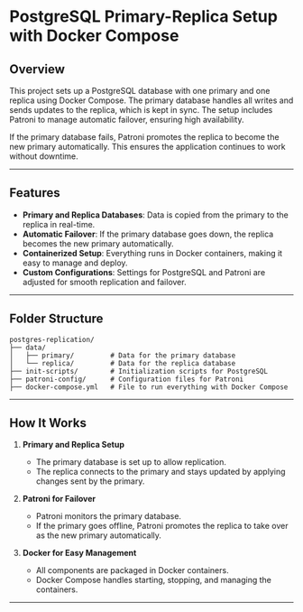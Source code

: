 # PostgreSQL Primary-Replica Setup with Docker Compose  

## Overview  
This project sets up a PostgreSQL database with one primary and one replica using Docker Compose. The primary database handles all writes and sends updates to the replica, which is kept in sync. The setup includes Patroni to manage automatic failover, ensuring high availability.  

If the primary database fails, Patroni promotes the replica to become the new primary automatically. This ensures the application continues to work without downtime.  

---

## Features  
- **Primary and Replica Databases**: Data is copied from the primary to the replica in real-time.  
- **Automatic Failover**: If the primary database goes down, the replica becomes the new primary automatically.  
- **Containerized Setup**: Everything runs in Docker containers, making it easy to manage and deploy.  
- **Custom Configurations**: Settings for PostgreSQL and Patroni are adjusted for smooth replication and failover.  

---

## Folder Structure  
```plaintext  
postgres-replication/  
├── data/  
│   ├── primary/         # Data for the primary database  
│   └── replica/         # Data for the replica database  
├── init-scripts/        # Initialization scripts for PostgreSQL  
├── patroni-config/      # Configuration files for Patroni  
├── docker-compose.yml   # File to run everything with Docker Compose  
```  

---

## How It Works  
1. **Primary and Replica Setup**  
   - The primary database is set up to allow replication.  
   - The replica connects to the primary and stays updated by applying changes sent by the primary.  

2. **Patroni for Failover**  
   - Patroni monitors the primary database.  
   - If the primary goes offline, Patroni promotes the replica to take over as the new primary automatically.  

3. **Docker for Easy Management**  
   - All components are packaged in Docker containers.  
   - Docker Compose handles starting, stopping, and managing the containers.  

---

